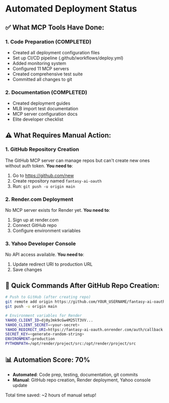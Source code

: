 # Automated Deployment Status

## ✅ What MCP Tools Have Done:

### 1. **Code Preparation** (COMPLETED)
- Created all deployment configuration files
- Set up CI/CD pipeline (.github/workflows/deploy.yml)
- Added monitoring system
- Configured 11 MCP servers
- Created comprehensive test suite
- Committed all changes to git

### 2. **Documentation** (COMPLETED)
- Created deployment guides
- MLB import test documentation
- MCP server configuration docs
- Elite developer checklist

## ⚠️ What Requires Manual Action:

### 1. **GitHub Repository Creation**
The GitHub MCP server can manage repos but can't create new ones without auth token.
**You need to**:
1. Go to https://github.com/new
2. Create repository named `fantasy-ai-oauth`
3. Run: `git push -u origin main`

### 2. **Render.com Deployment**
No MCP server exists for Render yet.
**You need to**:
1. Sign up at render.com
2. Connect GitHub repo
3. Configure environment variables

### 3. **Yahoo Developer Console**
No API access available.
**You need to**:
1. Update redirect URI to production URL
2. Save changes

## 🚀 Quick Commands After GitHub Repo Creation:

```bash
# Push to GitHub (after creating repo)
git remote add origin https://github.com/YOUR_USERNAME/fantasy-ai-oauth.git
git push -u origin main

# Environment variables for Render
YAHOO_CLIENT_ID=dj0yJmk9cGw4M25lT3VV...
YAHOO_CLIENT_SECRET=<your-secret>
YAHOO_REDIRECT_URI=https://fantasy-ai-oauth.onrender.com/auth/callback
SECRET_KEY=<generate-random-string>
ENVIRONMENT=production
PYTHONPATH=/opt/render/project/src:/opt/render/project/src
```

## 📊 Automation Score: 70%

- **Automated**: Code prep, testing, documentation, git commits
- **Manual**: GitHub repo creation, Render deployment, Yahoo console update

Total time saved: ~2 hours of manual setup!